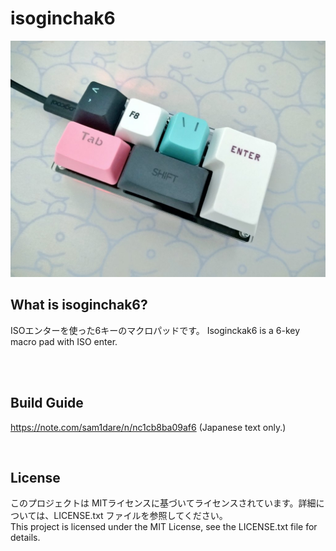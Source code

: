 # isoginchak6

![](image/image01.jpg)

## What is isoginchak6?

ISOエンターを使った6キーのマクロパッドです。
Isoginckak6 is a 6-key macro pad with ISO enter.

<br>
<br>

## Build Guide  
https://note.com/sam1dare/n/nc1cb8ba09af6
(Japanese text only.)  

<br>

## License  
このプロジェクトは MITライセンスに基づいてライセンスされています。詳細については、LICENSE.txt ファイルを参照してください。  
This project is licensed under the MIT License, see the LICENSE.txt file for details.